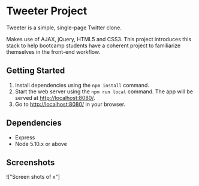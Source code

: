 # Tweeter Project

Tweeter is a simple, single-page Twitter clone.

Makes use of AJAX, jQuery, HTML5 and CSS3. This project introduces this stack to help bootcamp students have a coherent project to familiarize themselves in the front-end workflow.

## Getting Started

1. Install dependencies using the `npm install` command.
2. Start the web server using the `npm run local` command. The app will be served at <http://localhost:8080/>.
3. Go to <http://localhost:8080/> in your browser.

## Dependencies

- Express
- Node 5.10.x or above

## Screenshots
!["Screen shots of x"]
